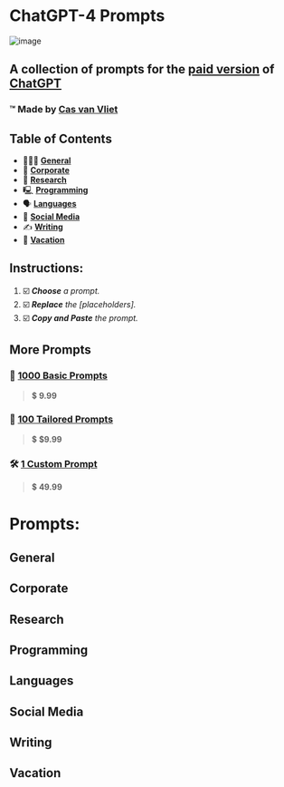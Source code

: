 # ChatGPT-4 Prompts

![image](https://github.com/cas-van-vliet/chatgpt-4-prompts/assets/146363448/567840f2-8012-4a2f-90f5-421dc24ebe3d)

## A collection of **prompts** for the [**paid version**](http://openai.com/product/gpt-4) of [**ChatGPT**](http://openai.com/product/gpt-4)

### ™️ Made by [**Cas van Vliet**](https://casvanvliet.substack.com)

## Table of Contents

- 👩🏻‍💻 **[General](#General)**
- 👔 **[Corporate](#Corporate)**
- 🔎 **[Research](Research)**
- 🖳 **[Programming](Programming)**
- 🗣️ **[Languages](Languages)**
- 📱 **[Social Media](Media)**
- ✍️ **[Writing](Writing)**
- 👙 **[Vacation](Vacation)**

## Instructions:

1. ☑️ _**Choose** a prompt._
2. ☑️ _**Replace** the [placeholders]._
3. ☑️ _**Copy and Paste** the prompt._
   
## More Prompts

### 📄 [**1000 Basic Prompts**](mailto:workcommunication@duck.com) 
> 💲 **9.99**

### 📝 [**100 Tailored Prompts**](mailto:workcommunication@duck.com) 
> 💲 **$9.99**

### 🛠️ [**1 Custom Prompt**](mailto:workcommunication@duck.com) 
> 💲 **49.99**

# Prompts:
## General
## Corporate
## Research
## Programming
## Languages
## Social Media
## Writing
## Vacation
